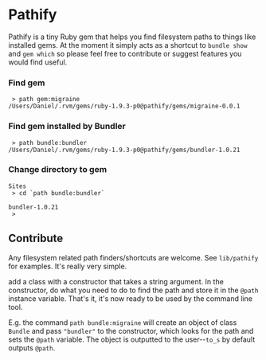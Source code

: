 # Pathify

Pathify is a tiny Ruby gem that helps you find filesystem paths
to things like installed gems. At the moment it simply acts as a
shortcut to `bundle show` and `gem which` so please feel free to
contribute or suggest features you would find useful.

### Find gem

     > path gem:migraine
    /Users/Daniel/.rvm/gems/ruby-1.9.3-p0@pathify/gems/migraine-0.0.1

### Find gem installed by Bundler

     > path bundle:bundler
    /Users/Daniel/.rvm/gems/ruby-1.9.3-p0@pathify/gems/bundler-1.0.21

### Change directory to gem
    
    Sites
     > cd `path bundle:bundler`

    bundler-1.0.21
     >

## Contribute

Any filesystem related path finders/shortcuts are welcome. See
`lib/pathify` for examples. It's really very simple.

add a class with a constructor that takes a string argument. In the
constructor, do what you need to do to find the path and store it
in the `@path` instance variable. That's it, it's now ready to be
used by the command line tool.

E.g. the command `path bundle:migraine` will create an object of
class `Bundle` and pass `"bundler"` to the constructor, which
looks for the path and sets the `@path` variable. The object is
outputted to the user--`to_s` by default outputs `@path`.
